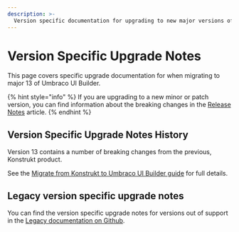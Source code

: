 ```yaml
---
description: >-
  Version specific documentation for upgrading to new major versions of Umbraco UI Builder.
---
```


# Version Specific Upgrade Notes

This page covers specific upgrade documentation for when migrating to major 13 of Umbraco UI Builder.

{% hint style="info" %}
If you are upgrading to a new minor or patch version, you can find information about the breaking changes in the [Release Notes](../release-notes.md) article.
{% endhint %}

## Version Specific Upgrade Notes History

Version 13 contains a number of breaking changes from the previous, Konstrukt product.

See the [Migrate from Konstrukt to Umbraco UI Builder guide](./migrating-from-konstrukt-to-umbraco-ui-builder.md) for full details.

## Legacy version specific upgrade notes

You can find the version specific upgrade notes for versions out of support in the [Legacy documentation on Github](https://github.com/umbraco/UmbracoDocs/tree/umbraco-eol-versions).&#x20;
